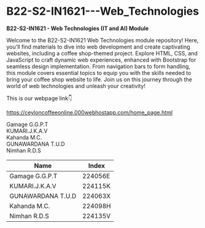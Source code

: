 # B22-S2-IN1621---Web_Technologies

**B22-S2-IN1621 - Web Technologies (IT and AI) Module**

Welcome to the B22-S2-IN1621 Web Technologies module repository! Here, you'll find materials to dive into web development and create captivating websites, including a coffee shop-themed project. Explore HTML, CSS, and JavaScript to craft dynamic web experiences, enhanced with Bootstrap for seamless design implementation. From navigation bars to form handling, this module covers essential topics to equip you with the skills needed to bring your coffee shop website to life. Join us on this journey through the world of web technologies and unleash your creativity! 

This is our webpage link👇

https://ceyloncoffeeonline.000webhostapp.com/home_page.html

Gamage G.G.P.T
<br>
KUMARI.J.K.A.V
<br>
Kahanda M.C.
<br>
GUNAWARDANA T.U.D
<br>
Nimhan R.D.S


| Name 		     | Index   | 
| -------------------| ------- | 
| Gamage G.G.P.T     | 224056E |             
| KUMARI.J.K.A.V     | 224115K |             
| GUNAWARDANA T.U.D  | 224063X |             
| Kahanda M.C.       | 224098H |             
| Nimhan R.D.S       | 224135V |            
